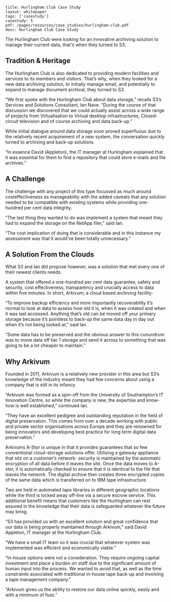 ```title: Hurlingham Club Case Studylayout: whitepapertags: ['casestudy']casestudy: 5pdf: /pages/resources/case_studies/hurlingham-club.pdfdesc: Hurlingham Club Case Study```The Hurlingham Club were looking for an innovative archiving solution to manage their current data, that's when they turned to S3.## Tradition & HeritageThe Hurlingham Club is also dedicated to providing modern facilities and servicesto its members and visitors. That’s why, when they looked for a new data archivingsolution, to initially manage email, and potentially to expand to manage documentarchival, they turned to S3.“We first spoke with the Hurlingham Club about data storage,” recalls S3’s Services and Solutions Consultant, Ian Nave. “During the course of that discussion we discovered that we could actually assist across a wide range of projects from Virtualisation to Virtual desktop infrastructures, Closed-circuit television and of course archiving and data back-up.”While initial dialogue around data storage soon proved superfluous due to the relatively recent acquirement of a new system, the conversation quickly turned to archiving and back-up solutions.“In essence David (Appleton), the IT manager at Hurlingham explained that it was essential for them to find a repository that could store e-mails and file archives.”## A Challenge
The challenge with any project of this type focussed as much around costeffectiveness as manageability with the added caveats that any solution needed to be compatible with existing systems while providing one-hundred per cent data integrity.
“The last thing they wanted to do was implement a system that meant they had to expand the storage on the NetApp filer,” said Ian.“The cost implication of doing that is considerable and in this instance my assessment was that it would’ve been totally unnecessary.”## A Solution From the Clouds

What S3 and Ian did propose however, was a solution that met every one of their newest clients needs.A system that offered a one-hundred per cent data guarantee, safety and security, cost effectiveness, transparency and crucially access to data within five minutes. In short, Arkivum; a cloud based archiving facility:“To improve backup efficiency and more importantly recoverability it’s normal to look at data to assess how old it is, when it was created and when it was last accessed. Anything that’s old can be moved off your primary storage because it’s pointless to back-up the same data day in day out when it’s not being looked at,” said Ian.
“Some data has to be preserved and the obvious answer to this conundrum was to move data off tier 1 storage and send it across to something that was going to be a lot cheaper to maintain.”## Why ArkivumFounded in 2011, Arkivum is a relatively new provider in this area but S3’s knowledge of the industry meant they had few concerns about using a company that is still in its infancy.“Arkivum was formed as a spin-off from the University of Southampton’s IT Innovation Centre, so while the company is new, the expertise and know-how is well established,” continued Ian.“They have an excellent pedigree and outstanding reputation in the field of digital preservation. This comes from over a decade working with public and private sector organisations across Europe and they are renowned for being innovators and developing best practice for long term digital data preservation.”
Arkivums A-Stor is unique in that it provides guarantees that so few conventional cloud-storage solutions offer. Utilising a gateway appliance that sits on a customer’s network- security is maintained by the automatic encryption of all data before it leaves the site.Once the data moves to A-stor, it is automatically checked to ensure that it is identical to the file that leaves the network. The digital archive then creates three encrypted copies of the same data which is transferred on to IBM tape infrastructure.
Two are held in automated tape libraries in different geographic locations while the third is locked away off-line via a secure escrow service. This additional benefit means that customers like the Hurlingham can rest assured in the knowledge that their data is safeguarded whatever the future may bring.“S3 has provided us with an excellent solution and great confidence that our data is being properly maintained through Arkivum,” said David Appleton, IT manager at the Hurlingham Club.“We have a small IT team so it was crucial that whatever system was implemented was efficient and economically viable.”“In-house options were not a consideration. They require ongoing capital investment and place a burden on staff due to the significant amount of human input into the process. We wanted to avoid that, as well as the time constraints associated with traditional in-house tape back-up and involving a tape management company.”
“Arkivum gives us the ability to restore our data online quickly, easily and with a minimum of fuss.”